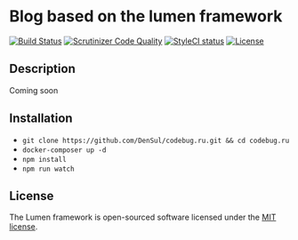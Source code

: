 # Blog based on the lumen framework

[![Build Status](https://travis-ci.org/DenSul/codebug.ru.svg?branch=master)](https://travis-ci.org/DenSul/codebug.ru)
[![Scrutinizer Code Quality](https://scrutinizer-ci.com/g/DenSul/codebug.ru/badges/quality-score.png?b=master)](https://scrutinizer-ci.com/g/DenSul/codebug.ru/?branch=master)
[![StyleCI status](https://github.styleci.io/repos/178273728/shield)](https://github.styleci.io/repos/178273728)
[![License](https://poser.pugx.org/laravel/lumen-framework/license.svg)](https://packagist.org/packages/laravel/lumen-framework)

## Description

Coming soon

## Installation

- `git clone https://github.com/DenSul/codebug.ru.git && cd codebug.ru`
- `docker-composer up -d`
- `npm install`
- `npm run watch`

## License

The Lumen framework is open-sourced software licensed under the [MIT license](https://opensource.org/licenses/MIT).
